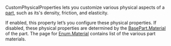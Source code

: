 CustomPhysicalProperties lets you customize various physical aspects of a [part](https://developer.roblox.com/api-reference/class/BasePart), such as its's density, friction, and elasticity.

If enabled, this property let’s you configure these physical properties. If disabled, these physical properties are determined by the [BasePart.Material](https://developer.roblox.com/api-reference/property/BasePart/Material) of the part. The page for [Enum.Material](https://developer.roblox.com/search#stq=Material) contains list of the various part materials.